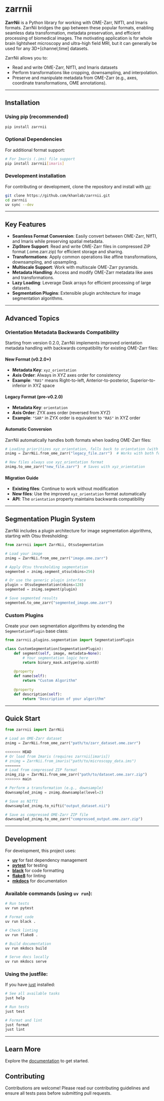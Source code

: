 # zarrnii

 **ZarrNii** is a Python library for working with OME-Zarr, NIfTI, and Imaris formats. ZarrNii bridges the gap between these popular formats, enabling seamless data transformation, metadata preservation, and efficient processing of biomedical images. The motivating application is for whole brain lightsheet microscopy and ultra-high field MRI, but it can generally be used for any 3D+[channel,time] datasets.

ZarrNii allows you to:

 - Read and write OME-Zarr, NIfTI, and Imaris datasets
 - Perform transformations like cropping, downsampling, and interpolation.
 - Preserve and manipulate metadata from OME-Zarr (e.g., axes, coordinate transformations, OME annotations).

---

## Installation

### Using pip (recommended)
```bash
pip install zarrnii
```

### Optional Dependencies
For additional format support:
```bash
# For Imaris (.ims) file support
pip install zarrnii[imaris]
```

### Development installation  
For contributing or development, clone the repository and install with [uv](https://docs.astral.sh/uv/):

```bash
git clone https://github.com/khanlab/zarrnii.git
cd zarrnii
uv sync --dev
```

---

## Key Features

 - **Seamless Format Conversion**: Easily convert between OME-Zarr, NIfTI, and Imaris while preserving spatial metadata.
 - **ZipStore Support**: Read and write OME-Zarr files in compressed ZIP format (.ome.zarr.zip) for efficient storage and sharing.
 - **Transformations**: Apply common operations like affine transformations, downsampling, and upsampling.
 - **Multiscale Support**: Work with multiscale OME-Zarr pyramids.
 - **Metadata Handling**: Access and modify OME-Zarr metadata like axes and transformations.
 - **Lazy Loading**: Leverage Dask arrays for efficient processing of large datasets.
 - **Segmentation Plugins**: Extensible plugin architecture for image segmentation algorithms.

---

## Advanced Topics

### Orientation Metadata Backwards Compatibility

Starting from version 0.2.0, ZarrNii implements improved orientation metadata handling with backwards compatibility for existing OME-Zarr files:

#### New Format (v0.2.0+)
- **Metadata Key**: `xyz_orientation`
- **Axis Order**: Always in XYZ axes order for consistency
- **Example**: `"RAS"` means Right-to-left, Anterior-to-posterior, Superior-to-inferior in XYZ space

#### Legacy Format (pre-v0.2.0)
- **Metadata Key**: `orientation` 
- **Axis Order**: ZYX axes order (reversed from XYZ)
- **Example**: `"SAR"` in ZYX order is equivalent to `"RAS"` in XYZ order

#### Automatic Conversion
ZarrNii automatically handles both formats when loading OME-Zarr files:

```python
# Loading prioritizes xyz_orientation, falls back to orientation (with reversal)
znimg = ZarrNii.from_ome_zarr("legacy_file.zarr")  # Works with both formats

# New files always use xyz_orientation format
znimg.to_ome_zarr("new_file.zarr")  # Saves with xyz_orientation
```

#### Migration Guide
- **Existing files**: Continue to work without modification
- **New files**: Use the improved `xyz_orientation` format automatically  
- **API**: The `orientation` property maintains backwards compatibility

---

## Segmentation Plugin System

ZarrNii includes a plugin architecture for image segmentation algorithms, starting with Otsu thresholding:

```python
from zarrnii import ZarrNii, OtsuSegmentation

# Load your image
znimg = ZarrNii.from_ome_zarr("image.ome.zarr")

# Apply Otsu thresholding segmentation
segmented = znimg.segment_otsu(nbins=256)

# Or use the generic plugin interface
plugin = OtsuSegmentation(nbins=128)
segmented = znimg.segment(plugin)

# Save segmented results
segmented.to_ome_zarr("segmented_image.ome.zarr")
```

### Custom Plugins

Create your own segmentation algorithms by extending the `SegmentationPlugin` base class:

```python
from zarrnii.plugins.segmentation import SegmentationPlugin

class CustomSegmentation(SegmentationPlugin):
    def segment(self, image, metadata=None):
        # Your segmentation logic here
        return binary_mask.astype(np.uint8)
    
    @property
    def name(self):
        return "Custom Algorithm"
    
    @property 
    def description(self):
        return "Description of your algorithm"
```

---

## Quick Start

```python
from zarrnii import ZarrNii

# Load an OME-Zarr dataset
znimg = ZarrNii.from_ome_zarr("path/to/zarr_dataset.ome.zarr")

<<<<<<< HEAD
# Or load from Imaris (requires zarrnii[imaris])
# znimg = ZarrNii.from_imaris("path/to/microscopy_data.ims")
=======
# Load from compressed ZIP format
znimg_zip = ZarrNii.from_ome_zarr("path/to/dataset.ome.zarr.zip")
>>>>>>> main

# Perform a transformation (e.g., downsample)
downsampled_znimg = znimg.downsample(level=2)

# Save as NIfTI
downsampled_znimg.to_nifti("output_dataset.nii")

# Save as compressed OME-Zarr ZIP file
downsampled_znimg.to_ome_zarr("compressed_output.ome.zarr.zip")
```

---

## Development

For development, this project uses:

- **[uv](https://docs.astral.sh/uv/)** for fast dependency management
- **[pytest](https://pytest.org/)** for testing
- **[black](https://black.readthedocs.io/)** for code formatting  
- **[flake8](https://flake8.pycqa.org/)** for linting
- **[mkdocs](https://www.mkdocs.org/)** for documentation

### Available commands (using `uv run`):
```bash
# Run tests
uv run pytest

# Format code
uv run black .

# Check linting  
uv run flake8 .

# Build documentation
uv run mkdocs build

# Serve docs locally
uv run mkdocs serve
```

### Using the justfile:
If you have [just](https://just.systems/) installed:
```bash
# See all available tasks
just help

# Run tests
just test

# Format and lint
just format
just lint
```

---

## Learn More

Explore the [documentation](https://www.khanlab.ca/zarrnii) to get started.

## Contributing

Contributions are welcome! Please read our contributing guidelines and ensure all tests pass before submitting pull requests.
